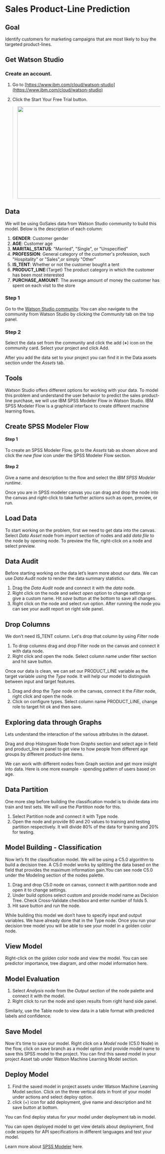# Sales Product-Line Prediction

## Goal
Identify customers for marketing campaigns that are most likely to buy the targeted product-lines.


## Get Watson Studio

###  Create an account.

1.  Go to [https://www.ibm.com/cloud/watson-studio](https://www.ibm.com/cloud/watson-studio)

2.  Click the Start Your Free Trial button.

> <img src="https://raw.githubusercontent.com/IBMDataScience/Strata2017/master/images/DSX%20Sign%20Up.png" width="624" height="300">


## Data
We will be using GoSales data from Watson Studio community to build this model. Below is the description of each column:

1. **GENDER**: Customer gender
2. **AGE**: Customer age
3. **MARITAL_STATUS**: "Married", "Single", or "Unspecified"
4. **PROFESSION**: General category of the customer's profession, such "Hospitality" or "Sales",or simply "Other"
5. **IS_TENT**: Whether or not the customer bought a tent
6. **PRODUCT_LINE**:(Target) The product category in which the customer has been most interested
7. **PURCHASE_AMOUNT**: The average amount of money the customer has spent on each visit to the store


### Step 1
Go to the [Watson Studio community](https://datascience.ibm.com/community).
 You can also navigate to the community from Watson Studio by clicking the _Community_ tab on the top panel.



### Step 2
Select the data set from the community and click the add (**+**) icon on the community card. Select your project and click Add.


After you add the data set to your project you can find it in the Data assets section under the _Assets_ tab.

## Tools
Watson Studio offers different options for working with your data. To model this problem and understand the user behavior to predict the sales product-line purchase, we will use IBM SPSS Modeler Flow in Watson Studio.
IBM SPSS Modeler Flow is a graphical interface to create different machine learning flows.

## Create SPSS Modeler Flow

#### Step 1
To create an SPSS Modeler Flow, go to the _Assets_ tab as shown above and click the _new flow_ icon under the SPSS Modeler Flow section.

#### Step 2
Give a name and description to the flow and select the _IBM SPSS Modeler runtime_.

 Once you are in SPSS modeler canvas you can drag and drop the node into the canvas and right-click to take further actions such as open, preview, or run.

## Load Data
To start working on the problem, first we need to get data into the canvas.
Select _Data Asset_ node from _import_ section of nodes and add _data file_ to the node by opening node.
To preview the file, right-click on a node and select preview.

## Data Audit
Before starting working on the data let’s learn more about our data.
We can use _Data Audit_ node to render the data summary statistics.

1. Drag the _Data Audit_ node and connect it with the _data_ node.
2. Right click on the node and select _open_ option to change settings or give a custom name. Hit _save_ button at the bottom to save all changes.
3. Right click on the node and select _run_ option. After running the node you can see your audit report on right side panel.

##  Drop Columns
We don't need IS_TENT column. Let's drop that column by using _Filter_ node
1. To drop columns drag and drop Filter node on the canvas and connect it with data node.
2. Right click and open the node. Select column name under filter section
 and hit save button.

Once our data is clean, we can set our PRODUCT_LINE variable as the target variable using the _Type_ node.
It will help our model to distinguish between input and target features.

1. Drag and drop the _Type_ node on the canvas, connect it the _Filter_ node, right click and open the node.
2. Click on configure types. Select column name PRODUCT_LINE, change role to target hit ok and then save.

## Exploring data through Graphs
Lets understand the interaction of the various attributes in the dataset.

Drag and drop Histogram Node from _Graphs_ section and select age in field and product_line in panel to get view to how people from different age groups by different product-line items.

We can work with different nodes from Graph section and get more insight into data.
Here is one more example - spending pattern of users based on age.

## Data Partition

One more step before building the classification model is to divide data into train and test sets. We will use the _Partition_ node for this.

1. Select Partition node and connect it with Type node.
2. Open the node and provide 80 and 20 values to training and testing partition respectively. It will divide 80% of the data for training and 20% for testing.



## Model Building - Classification

Now let’s fit the classification model. We will be using a C5.0 algorithm to build a decision tree. A C5.0 model works by splitting the data based on the field that provides the maximum information gain.You can see node C5.0 under the Modeling section of the nodes palette.

1. Drag and drop C5.0 node on canvas, connect it with partition node and open it to change settings.
2. Under build options select custom and provide model name as Decision Tree. Check Cross-Validate checkbox and enter number of folds 5.
3. Hit save button and run the node.

While building this model we don’t have to specify input and output variables. We have already done that in the Type node.
Once you run your decision tree model you will be able to see your model in a golden color node.


## View Model

Right-click on the golden color node and view the model. You can see predictor importance, tree diagram, and other model information here.

## Model Evaluation

1. Select _Analysis_ node from the _Output_ section of the node palette and connect it with the model.
2. Right click to run the node and open results from right hand side panel.

Similarly, use the Table node to view data in a table format with predicted labels and confidence.


## Save Model

Now it’s time to save our model. Right click on a _Model_ node (C5.0 Node) in the flow, click on save branch as a model option and provide model name to save this SPSS model to the project.
You can find this saved model in your project Asset tab under Watson Machine Learning Model section.

## Deploy Model
1. Find the saved model in project assets under Watson Machine Learning Model section. Click on the three vertical dots in front of your model under actions and select deploy option.
2. click (+) icon for add deployment, give name and description and hit save button at bottom.

You can find deploy status for your model under deployment tab in model.

You can open deployed model to get view details about deployment, find code snippets for API specifications in different languages and test your model.

Learn more about [SPSS Modeler](https://dataplatform.cloud.ibm.com/docs/content/analyze-data/ml-canvas.html?audience=wdp) here.
